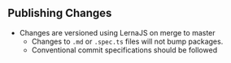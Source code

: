 ## Publishing Changes

* Changes are versioned using LernaJS on merge to master
    - Changes to `.md` or `.spec.ts` files will not bump packages.
    - Conventional commit specifications should be followed
